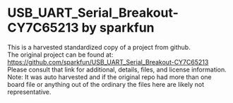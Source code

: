 
# USB_UART_Serial_Breakout-CY7C65213 by sparkfun  
This is a harvested standardized copy of a project from github.  
The original project can be found at:  
https://github.com/sparkfun/USB_UART_Serial_Breakout-CY7C65213  
Please consult that link for additional, details, files, and license information.  
Note: It was auto harvested and if the original repo had more than one board file or anything out of the ordinary the files here are likely not representative.  
    